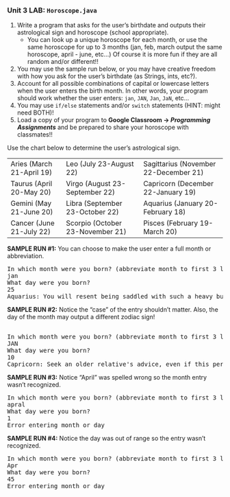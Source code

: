 ### Unit 3 LAB: <code>Horoscope.java</code>


1. Write a program that asks for the user’s birthdate and outputs their astrological sign and horoscope (school appropriate).
   * You can look up a unique horoscope for each month, or use the same horoscope for up to 3 months (jan, feb, march output the same horoscope, april - june, etc…) Of course it is more fun if they are all random and/or different!!
2. You may use the sample run below, or you may have creative freedom with how you ask for the user’s birthdate (as Strings, ints, etc?).
3. Account for all possible combinations of capital or lowercase letters when the user enters the birth month. In other words, your program should work whether the user enters:
   <code>jan</code>, <code>JAN</code>, <code>Jan</code>, <code>JaN</code>, etc...
4. You may use <code>if/else</code> statements and/or <code>switch</code> statements (HINT: might need BOTH)!
5. Load a copy of your program to <b>Google Classroom → <i>Programming Assignments</i></b> and be prepared to share your horoscope with classmates!!


Use the chart below to determine the user’s astrological sign.

<table>
  <tr>
    <td>Aries (March 21-April 19)</td>
    <td>Leo (July 23-August 22)</td>
    <td>Sagittarius (November 22-December 21)</td>
  </tr>
  <tr>
    <td>Taurus (April 20-May 20)</td>
    <td>Virgo (August 23-September 22)</td>
    <td>Capricorn (December 22-January 19)</td>
  </tr>
  <tr>
    <td>Gemini (May 21-June 20)</td>
    <td>Libra (September 23-October 22)</td>
    <td>Aquarius (January 20-February 18)</td>
  </tr>
  <tr>
    <td>Cancer (June 21-July 22)</td>
    <td>Scorpio (October 23-November 21)</td>
    <td>Pisces (February 19-March 20)</td>
  </tr>
</table>

<b>SAMPLE RUN #1:</b> You can choose to make the user enter a full month or abbreviation.
<pre>
In which month were you born? (abbreviate month to first 3 letters)
jan
What day were you born?
25
Aquarius: You will resent being saddled with such a heavy burden, but take it in stride.
</pre>
<b>SAMPLE RUN #2:</b> Notice the “case” of the entry shouldn’t matter. Also, the day of the month may output a different zodiac sign!
<pre>

In which month were you born? (abbreviate month to first 3 letters)
JAN
What day were you born?
10
Capricorn: Seek an older relative's advice, even if this person doesn't know exactly what you're going through.
</pre>

<b>SAMPLE RUN #3:</b> Notice “April” was spelled wrong so the month entry wasn’t recognized.
<pre>
In which month were you born? (abbreviate month to first 3 letters)
apral
What day were you born?
1
Error entering month or day
</pre>

<b>SAMPLE RUN #4:</b> Notice the day was out of range so the entry wasn’t recognized.
<pre>
In which month were you born? (abbreviate month to first 3 letters)
Apr
What day were you born?
45
Error entering month or day
</pre>
